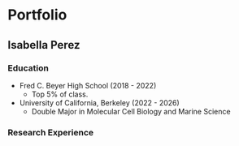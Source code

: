 # Portfolio

## Isabella Perez

### Education
- Fred C. Beyer High School (2018 - 2022)
    - Top 5% of class.
- University of California, Berkeley (2022 - 2026)
    - Double Major in Molecular Cell Biology and Marine Science
### Research Experience
